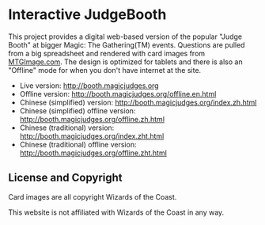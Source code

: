 Interactive JudgeBooth
======================

This project provides a digital web-based version of the popular "Judge Booth" at bigger Magic: The Gathering(TM) events. Questions are pulled from a big spreadsheet and rendered with card images from [MTGImage.com](http://mtgimage.com/). The design is optimized for tablets and there is also an "Offline" mode for when you don't have internet at the site.

* Live version: http://booth.magicjudges.org
* Offline version: http://booth.magicjudges.org/offline.en.html
* Chinese (simplified) version: http://booth.magicjudges.org/index.zh.html
* Chinese (simplified) offline version: http://booth.magicjudges.org/offline.zh.html
* Chinese (traditional) version: http://booth.magicjudges.org/index.zht.html
* Chinese (traditional) offline version: http://booth.magicjudges.org/offline.zht.html


License and Copyright
---------------------

Card images are all copyright Wizards of the Coast.

This website is not affiliated with Wizards of the Coast in any way.
